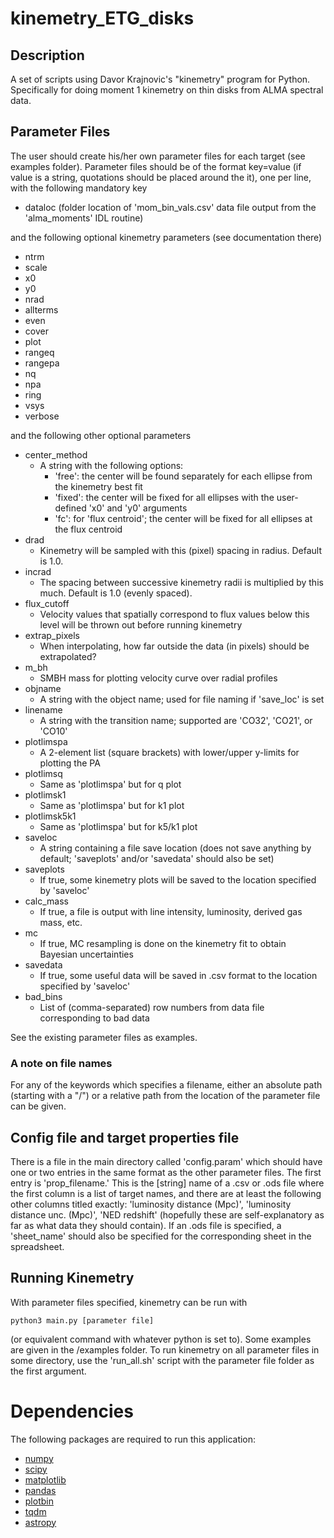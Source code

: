 # kinemetry_ETG_disks
## Description
A set of scripts using Davor Krajnovic's "kinemetry" program for Python. Specifically for doing moment 1 kinemetry on thin disks from ALMA spectral data.

## Parameter Files
The user should create his/her own parameter files for each target (see examples folder). Parameter files should be of the format key=value (if value is a string, quotations should be placed around the it), one per line, with the following mandatory key
- dataloc (folder location of 'mom_bin_vals.csv' data file output from the 'alma_moments' IDL routine)

and the following optional kinemetry parameters (see documentation there)
- ntrm
- scale
- x0
- y0
- nrad
- allterms
- even
- cover
- plot
- rangeq
- rangepa
- nq
- npa
- ring
- vsys
- verbose

and the following other optional parameters
- center_method
    - A string with the following options:
        - 'free': the center will be found separately for each ellipse from the kinemetry best fit
        - 'fixed': the center will be fixed for all ellipses with the user-defined 'x0' and 'y0' arguments
        - 'fc': for 'flux centroid'; the center will be fixed for all ellipses at the flux centroid
- drad
    - Kinemetry will be sampled with this (pixel) spacing in radius. Default is 1.0.
- incrad
    - The spacing between successive kinemetry radii is multiplied by this much. Default is 1.0 (evenly spaced).
- flux_cutoff
    - Velocity values that spatially correspond to flux values below this level will be thrown out before running kinemetry
- extrap_pixels
    - When interpolating, how far outside the data (in pixels) should be extrapolated?
- m_bh
    - SMBH mass for plotting velocity curve over radial profiles
- objname
    - A string with the object name; used for file naming if 'save_loc' is set
- linename
    - A string with the transition name; supported are 'CO32', 'CO21', or 'CO10'
- plotlimspa
    - A 2-element list (square brackets) with lower/upper y-limits for plotting the PA
- plotlimsq
    - Same as 'plotlimspa' but for q plot
- plotlimsk1
    - Same as 'plotlimspa' but for k1 plot
- plotlimsk5k1
    - Same as 'plotlimspa' but for k5/k1 plot
- saveloc
    - A string containing a file save location (does not save anything by default; 'saveplots' and/or 'savedata' should also be set)
- saveplots
    - If true, some kinemetry plots will be saved to the location specified by 'saveloc'
- calc_mass
    - If true, a file is output with line intensity, luminosity, derived gas mass, etc.
- mc
    - If true, MC resampling is done on the kinemetry fit to obtain Bayesian uncertainties
- savedata
    - If true, some useful data will be saved in .csv format to the location specified by 'saveloc'
- bad_bins
    - List of (comma-separated) row numbers from data file corresponding to bad data

See the existing parameter files as examples.

### A note on file names
For any of the keywords which specifies a filename, either an absolute path (starting with a "/") or a relative path from the location of the parameter file can be given.

## Config file and target properties file
There is a file in the main directory called 'config.param' which should have one or two entries in the same format as the other parameter files. The first entry is 'prop_filename.' This is the [string] name of a .csv or .ods file where the first column is a list of target names, and there are at least the following other columns titled exactly: 'luminosity distance (Mpc)', 'luminosity distance unc. (Mpc)', 'NED redshift' (hopefully these are self-explanatory as far as what data they should contain). If an .ods file is specified, a 'sheet_name' should also be specified for the corresponding sheet in the spreadsheet.

## Running Kinemetry
With parameter files specified, kinemetry can be run with
```
python3 main.py [parameter file]
```
(or equivalent command with whatever python is set to). Some examples are given in the /examples folder. To run kinemetry on all parameter files in some directory, use the 'run_all.sh' script with the parameter file folder as the first argument.

# Dependencies
The following packages are required to run this application:
- [numpy](https://numpy.org/)
- [scipy](https://scipy.org/)
- [matplotlib](https://matplotlib.org/)
- [pandas](https://pypi.org/project/pandas/)
- [plotbin](https://pypi.org/project/plotbin/)
- [tqdm](https://tqdm.github.io/)
- [astropy](https://www.astropy.org/)
